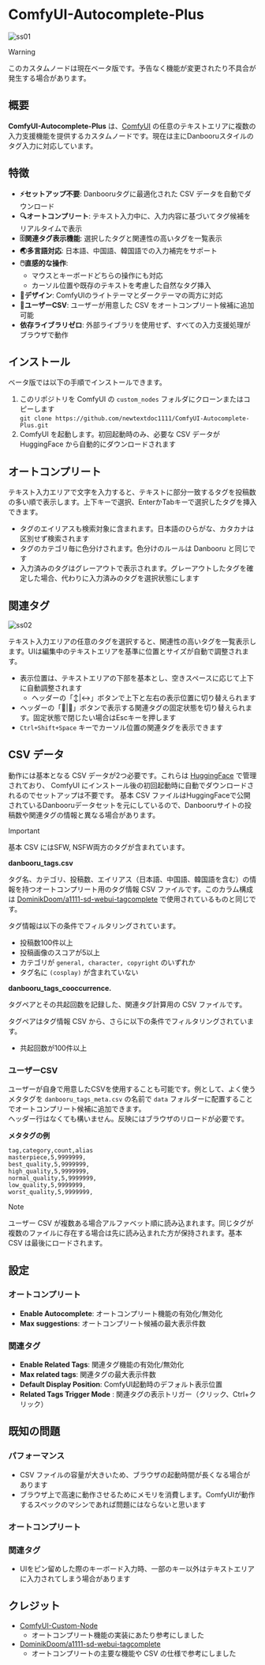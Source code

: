 # ComfyUI-Autocomplete-Plus

![ss01](https://github.com/user-attachments/assets/bb139951-ad78-4d87-b290-97aafa1221d7)

> [!WARNING]
> このカスタムノードは現在ベータ版です。予告なく機能が変更されたり不具合が発生する場合があります。

## 概要

**ComfyUI-Autocomplete-Plus** は、[ComfyUI](https://github.com/comfyanonymous/ComfyUI) の任意のテキストエリアに複数の入力支援機能を提供するカスタムノードです。現在は主にDanbooruスタイルのタグ入力に対応しています。

## 特徴

- **:zap:セットアップ不要**: Danbooruタグに最適化された CSV データを自動でダウンロード
- **:mag:オートコンプリート**: テキスト入力中に、入力内容に基づいてタグ候補をリアルタイムで表示
- **:file_cabinet:関連タグ表示機能**: 選択したタグと関連性の高いタグを一覧表示
- **:earth_asia:多言語対応**: 日本語、中国語、韓国語での入力補完をサポート
- **:computer_mouse:直感的な操作**:
    - マウスとキーボードどちらの操作にも対応
    - カーソル位置や既存のテキストを考慮した自然なタグ挿入
- **:art:デザイン**: ComfyUIのライトテーマとダークテーマの両方に対応
- **:pencil:ユーザーCSV**: ユーザーが用意した CSV をオートコンプリート候補に追加可能
- **依存ライブラリゼロ**: 外部ライブラリを使用せず、すべての入力支援処理がブラウザで動作

## インストール

ベータ版では以下の手順でインストールできます。
1. このリポジトリを ComfyUI の `custom_nodes` フォルダにクローンまたはコピーします  
    `git clone https://github.com/newtextdoc1111/ComfyUI-Autocomplete-Plus.git`
3. ComfyUI を起動します。初回起動時のみ、必要な CSV データが HuggingFace から自動的にダウンロードされます

## オートコンプリート

テキスト入力エリアで文字を入力すると、テキストに部分一致するタグを投稿数の多い順で表示します。上下キーで選択、EnterかTabキーで選択したタグを挿入できます。

- タグのエイリアスも検索対象に含まれます。日本語のひらがな、カタカナは区別せず検索されます
- タグのカテゴリ毎に色分けされます。色分けのルールは Danbooru と同じです
- 入力済みのタグはグレーアウトで表示されます。グレーアウトしたタグを確定した場合、代わりに入力済みのタグを選択状態にします

## 関連タグ

![ss02](https://github.com/user-attachments/assets/854571cd-01eb-4e92-a118-2303bec0b175)

テキスト入力エリアの任意のタグを選択すると、関連性の高いタグを一覧表示します。UIは編集中のテキストエリアを基準に位置とサイズが自動で調整されます。

- 表示位置は、テキストエリアの下部を基本とし、空きスペースに応じて上下に自動調整されます
  - ヘッダーの「↕️|↔️」ボタンで上下と左右の表示位置に切り替えられます
- ヘッダーの「📌|🎯」ボタンで表示する関連タグの固定状態を切り替えられます。固定状態で閉じたい場合はEscキーを押します
- `Ctrl+Shift+Space` キーでカーソル位置の関連タグを表示できます

## CSV データ

動作には基本となる CSV データが2つ必要です。これらは [HuggingFace](https://huggingface.co/datasets/newtextdoc1111/danbooru-tag-csv) で管理されており、 ComfyUI にインストール後の初回起動時に自動でダウンロードされるのでセットアップは不要です。
基本 CSV ファイルはHuggingFaceで公開されているDanbooruデータセットを元にしているので、Danbooruサイトの投稿数や関連タグの情報と異なる場合があります。

> [!IMPORTANT]
> 基本 CSV にはSFW, NSFW両方のタグが含まれています。

**danbooru_tags.csv**

タグ名、カテゴリ、投稿数、エイリアス（日本語、中国語、韓国語を含む）の情報を持つオートコンプリート用のタグ情報 CSV ファイルです。このカラム構成は [DominikDoom/a1111-sd-webui-tagcomplete](https://github.com/DominikDoom/a1111-sd-webui-tagcomplete) で使用されているものと同じです。

タグ情報は以下の条件でフィルタリングされています。
- 投稿数100件以上
- 投稿画像のスコアが5以上
- カテゴリが `general, character, copyright` のいずれか
- タグ名に `(cosplay)` が含まれていない

**danbooru_tags_cooccurrence.**

タグペアとその共起回数を記録した、関連タグ計算用の CSV ファイルです。

タグペアはタグ情報 CSV から、さらに以下の条件でフィルタリングされています。
- 共起回数が100件以上

### ユーザーCSV

ユーザーが自身で用意したCSVを使用することも可能です。例として、よく使うメタタグを `danbooru_tags_meta.csv` の名前で `data` フォルダーに配置することでオートコンプリート候補に追加できます。  
ヘッダー行はなくても構いません。反映にはブラウザのリロードが必要です。

**メタタグの例**
```csv
tag,category,count,alias
masterpiece,5,9999999,
best_quality,5,9999999,
high_quality,5,9999999,
normal_quality,5,9999999,
low_quality,5,9999999,
worst_quality,5,9999999,
```

>[!NOTE]
> ユーザー CSV が複数ある場合アルファベット順に読み込まれます。同じタグが複数のファイルに存在する場合は先に読み込まれた方が保持されます。基本 CSV は最後にロードされます。

## 設定

### オートコンプリート

- **Enable Autocomplete**: オートコンプリート機能の有効化/無効化
- **Max suggestions**: オートコンプリート候補の最大表示件数

### 関連タグ

- **Enable Related Tags**: 関連タグ機能の有効化/無効化
- **Max related tags**: 関連タグの最大表示件数
- **Default Display Position**: ComfyUI起動時のデフォルト表示位置
- **Related Tags Trigger Mode** : 関連タグの表示トリガー（クリック、Ctrl+クリック）


## 既知の問題

### パフォーマンス

- CSV ファイルの容量が大きいため、ブラウザの起動時間が長くなる場合があります
- ブラウザ上で高速に動作させるためにメモリを消費します。ComfyUIが動作するスペックのマシンであれば問題にはならないと思います

### オートコンプリート

### 関連タグ
- UIをピン留めした際のキーボード入力時、一部のキー以外はテキストエリアに入力されてしまう場合があります


## クレジット

- [ComfyUI-Custom-Node](https://github.com/pythongosssss/ComfyUI-Custom-Scripts)
  - オートコンプリート機能の実装にあたり参考にしました
- [DominikDoom/a1111-sd-webui-tagcomplete](https://github.com/DominikDoom/a1111-sd-webui-tagcomplete)
  - オートコンプリートの主要な機能や CSV の仕様で参考にしました
